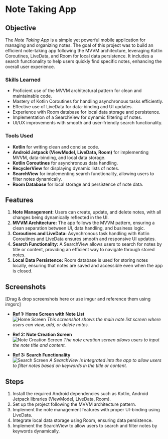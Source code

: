 # Note Taking App

## Objective
The *Note Taking App* is a simple yet powerful mobile application for managing and organizing notes. The goal of this project was to build an efficient note-taking app following the MVVM architecture, leveraging Kotlin Coroutines, LiveData, and Room for local data persistence. It includes a search functionality to help users quickly find specific notes, enhancing the overall user experience.

### Skills Learned

- Proficient use of the MVVM architectural pattern for clean and maintainable code.
- Mastery of Kotlin Coroutines for handling asynchronous tasks efficiently.
- Effective use of LiveData for data-binding and UI updates.
- Experience with Room database for local data storage and persistence.
- Implementation of a SearchView for dynamic filtering of notes.
- UI/UX improvements with smooth and user-friendly search functionality.

### Tools Used

- **Kotlin** for writing clean and concise code.
- **Android Jetpack (ViewModel, LiveData, Room)** for implementing MVVM, data-binding, and local data storage.
- **Kotlin Coroutines** for asynchronous data handling.
- **RecyclerView** for displaying dynamic lists of notes.
- **SearchView** for implementing search functionality, allowing users to filter notes dynamically.
- **Room Database** for local storage and persistence of note data.

## Features

1. **Note Management:** Users can create, update, and delete notes, with all changes being dynamically reflected in the UI.
2. **MVVM Architecture:** The app follows the MVVM pattern, ensuring a clean separation between UI, data handling, and business logic.
3. **Coroutines and LiveData:** Asynchronous task handling with Kotlin Coroutines and LiveData ensures smooth and responsive UI updates.
4. **Search Functionality:** A SearchView allows users to search for notes by title or content, providing an efficient way to navigate through stored notes.
5. **Local Data Persistence:** Room database is used for storing notes locally, ensuring that notes are saved and accessible even when the app is closed.

## Screenshots
[Drag & drop screenshots here or use imgur and reference them using imgsrc]

- **Ref 1: Home Screen with Note List**  
  ![Home Screen](https://github.com/Avwaveaf/screenshots/blob/main/Screenshot_1728292473.png)
  *This screenshot shows the main note list screen where users can view, add, or delete notes.*

- **Ref 2: Note Creation Screen**  
  ![Note Creation Screen](https://github.com/Avwaveaf/screenshots/blob/main/Screenshot_1728292517.png)
  *The note creation screen allows users to input the note title and content.*

- **Ref 3: Search Functionality**  
  ![Search Screen](https://github.com/Avwaveaf/screenshots/blob/main/Screenshot_1728292534.png)
  *A SearchView is integrated into the app to allow users to filter notes based on keywords in the title or content.*

## Steps
1. Install the required Android dependencies such as Kotlin, Android Jetpack libraries (ViewModel, LiveData, Room).
2. Set up the project following the MVVM architecture pattern.
3. Implement the note management features with proper UI-binding using LiveData.
4. Integrate local data storage using Room, ensuring data persistence.
5. Implement the SearchView to allow users to search and filter notes by keywords dynamically.
